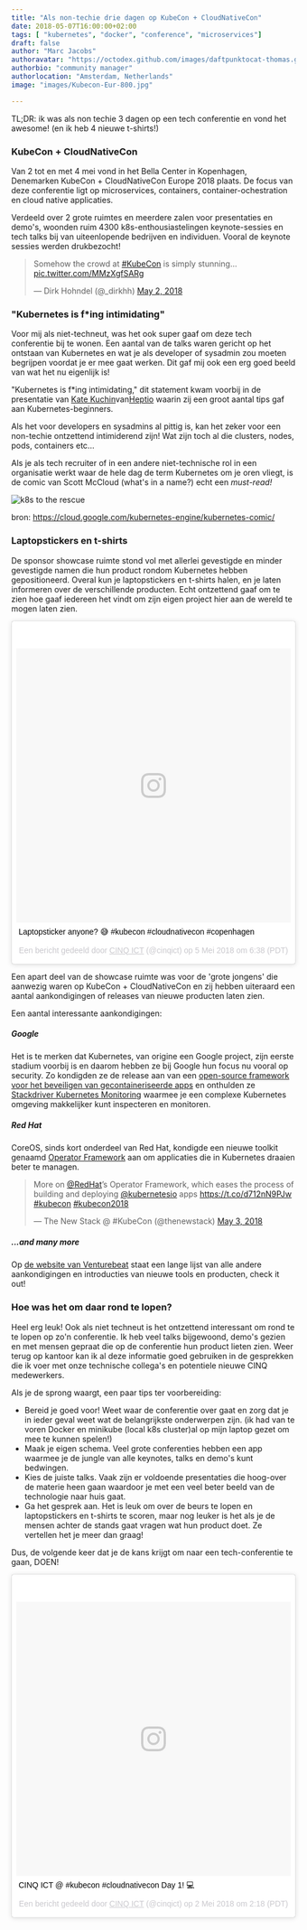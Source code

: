 ```yaml
---
title: "Als non-techie drie dagen op KubeCon + CloudNativeCon"
date: 2018-05-07T16:00:00+02:00
tags: [ "kubernetes", "docker", "conference", "microservices"]
draft: false
author: "Marc Jacobs"
authoravatar: "https://octodex.github.com/images/daftpunktocat-thomas.gif"
authorbio: "community manager"
authorlocation: "Amsterdam, Netherlands"
image: "images/Kubecon-Eur-800.jpg"

---
```

TL;DR: ik was als non techie 3 dagen op een tech conferentie en vond het awesome! (en ik heb 4 nieuwe t-shirts!) 

### KubeCon + CloudNativeCon
Van 2 tot en met 4 mei vond in het Bella Center in Kopenhagen, Denemarken KubeCon + CloudNativeCon Europe 2018 plaats. 
De focus van deze conferentie ligt op microservices, containers, container-ochestration en cloud native applicaties.
 
Verdeeld over 2 grote ruimtes en meerdere zalen voor presentaties en demo's, woonden ruim 4300 k8s-enthousiastelingen keynote-sessies en tech talks bij van uiteenlopende bedrijven en individuen. Vooral de keynote sessies werden drukbezocht!
<blockquote class="twitter-tweet" data-lang="en"><p lang="en" dir="ltr">Somehow the crowd at <a href="https://twitter.com/hashtag/KubeCon?src=hash&amp;ref_src=twsrc%5Etfw">#KubeCon</a> is simply stunning... <a href="https://t.co/MMzXgfSARg">pic.twitter.com/MMzXgfSARg</a></p>&mdash; Dirk Hohndel (@_dirkhh) <a href="https://twitter.com/_dirkhh/status/991709991034851328?ref_src=twsrc%5Etfw">May 2, 2018</a></blockquote>
<script async src="https://platform.twitter.com/widgets.js" charset="utf-8"></script>



### "Kubernetes is f*ing intimidating"
Voor mij als niet-techneut, was het ook super gaaf om deze tech conferentie bij te wonen. Een aantal van de talks waren gericht op het ontstaan van Kubernetes en wat je als developer of sysadmin zou moeten begrijpen voordat je er mee gaat werken. 
Dit gaf mij ook een erg goed beeld van wat het nu eigenlijk is!

"Kubernetes is f*ing intimidating," dit statement kwam voorbij in de presentatie van [Kate Kuchin](https://twitter.com/exkuchme)van[Heptio](https://heptio.io) waarin zij een groot aantal tips gaf aan Kubernetes-beginners.

Als het voor developers en sysadmins al pittig is, kan het zeker voor een non-techie ontzettend intimiderend zijn! Wat zijn toch al die clusters, nodes, pods, containers etc... 

Als je als tech recruiter of in een andere niet-technische rol in een organisatie werkt waar de hele dag de term Kubernetes om je oren vliegt, is de comic van Scott McCloud (what's in a name?) echt een _must-read!_

![k8s to the rescue](images/k8scomiccopy.png "Kubernetes comic")

bron: https://cloud.google.com/kubernetes-engine/kubernetes-comic/
 

### Laptopstickers en t-shirts
De sponsor showcase ruimte stond vol met allerlei gevestigde en minder gevestigde namen die hun product rondom Kubernetes hebben gepositioneerd. Overal kun je laptopstickers en t-shirts halen, en je laten informeren over de verschillende producten. Echt ontzettend gaaf om te zien hoe gaaf iedereen het vindt om zijn eigen project hier aan de wereld te mogen laten zien.

<blockquote class="instagram-media" data-instgrm-captioned data-instgrm-permalink="https://www.instagram.com/p/BiZdBOngGSL/" data-instgrm-version="8" style=" background:#FFF; border:0; border-radius:3px; box-shadow:0 0 1px 0 rgba(0,0,0,0.5),0 1px 10px 0 rgba(0,0,0,0.15); margin: 1px; max-width:658px; padding:0; width:99.375%; width:-webkit-calc(100% - 2px); width:calc(100% - 2px);"><div style="padding:8px;"> <div style=" background:#F8F8F8; line-height:0; margin-top:40px; padding:50.0% 0; text-align:center; width:100%;"> <div style=" background:url(data:image/png;base64,iVBORw0KGgoAAAANSUhEUgAAACwAAAAsCAMAAAApWqozAAAABGdBTUEAALGPC/xhBQAAAAFzUkdCAK7OHOkAAAAMUExURczMzPf399fX1+bm5mzY9AMAAADiSURBVDjLvZXbEsMgCES5/P8/t9FuRVCRmU73JWlzosgSIIZURCjo/ad+EQJJB4Hv8BFt+IDpQoCx1wjOSBFhh2XssxEIYn3ulI/6MNReE07UIWJEv8UEOWDS88LY97kqyTliJKKtuYBbruAyVh5wOHiXmpi5we58Ek028czwyuQdLKPG1Bkb4NnM+VeAnfHqn1k4+GPT6uGQcvu2h2OVuIf/gWUFyy8OWEpdyZSa3aVCqpVoVvzZZ2VTnn2wU8qzVjDDetO90GSy9mVLqtgYSy231MxrY6I2gGqjrTY0L8fxCxfCBbhWrsYYAAAAAElFTkSuQmCC); display:block; height:44px; margin:0 auto -44px; position:relative; top:-22px; width:44px;"></div></div> <p style=" margin:8px 0 0 0; padding:0 4px;"> <a href="https://www.instagram.com/p/BiZdBOngGSL/" style=" color:#000; font-family:Arial,sans-serif; font-size:14px; font-style:normal; font-weight:normal; line-height:17px; text-decoration:none; word-wrap:break-word;" target="_blank">Laptopsticker anyone? 😅 #kubecon #cloudnativecon #copenhagen</a></p> <p style=" color:#c9c8cd; font-family:Arial,sans-serif; font-size:14px; line-height:17px; margin-bottom:0; margin-top:8px; overflow:hidden; padding:8px 0 7px; text-align:center; text-overflow:ellipsis; white-space:nowrap;">Een bericht gedeeld door <a href="https://www.instagram.com/cinqict/" style=" color:#c9c8cd; font-family:Arial,sans-serif; font-size:14px; font-style:normal; font-weight:normal; line-height:17px;" target="_blank"> CINQ ICT</a> (@cinqict) op <time style=" font-family:Arial,sans-serif; font-size:14px; line-height:17px;" datetime="2018-05-05T13:38:14+00:00">5 Mei 2018 om 6:38 (PDT)</time></p></div></blockquote> <script async defer src="//www.instagram.com/embed.js"></script>
      
Een apart deel van de showcase ruimte was voor de 'grote jongens' die aanwezig waren op KubeCon + CloudNativeCon en zij hebben uiteraard een aantal aankondigingen of releases van nieuwe producten laten zien.

Een aantal interessante aankondigingen:
##### Google
Het is te merken dat Kubernetes, van origine een Google project, zijn eerste stadium voorbij is en daarom hebben ze bij Google hun focus nu vooral op security. 
Zo kondigden ze de release aan van een [open-source framework voor het beveiligen van gecontaineriseerde apps](https://asylo.dev/blog/2018/announcing-asylo.html) en onthulden ze [Stackdriver Kubernetes Monitoring](https://cloudplatform.googleblog.com/2018/05/Announcing-Stackdriver-Kubernetes-Monitoring-Comprehensive-Kubernetes-observability-from-the-start.html) waarmee je een complexe Kubernetes omgeving makkelijker kunt inspecteren en monitoren.

##### Red Hat
CoreOS, sinds kort onderdeel van Red Hat, kondigde een nieuwe toolkit genaamd [Operator Framework](https://coreos.com/blog/introducing-operator-framework) aan om applicaties die in Kubernetes draaien beter te managen.
<blockquote class="twitter-tweet" data-lang="en"><p lang="en" dir="ltr">More on <a href="https://twitter.com/RedHat?ref_src=twsrc%5Etfw">@RedHat</a>’s Operator Framework, which eases the process of building and deploying <a href="https://twitter.com/kubernetesio?ref_src=twsrc%5Etfw">@kubernetesio</a> apps <a href="https://t.co/d712nN9PJw">https://t.co/d712nN9PJw</a> <a href="https://twitter.com/hashtag/kubecon?src=hash&amp;ref_src=twsrc%5Etfw">#kubecon</a> <a href="https://twitter.com/hashtag/kubecon2018?src=hash&amp;ref_src=twsrc%5Etfw">#kubecon2018</a></p>&mdash; The New Stack @ #KubeCon (@thenewstack) <a href="https://twitter.com/thenewstack/status/991943868202606592?ref_src=twsrc%5Etfw">May 3, 2018</a></blockquote>
<script async src="https://platform.twitter.com/widgets.js" charset="utf-8"></script>
 
##### ...and many more
Op [de website van Venturebeat](https://venturebeat.com/2018/05/05/everything-announced-at-kubecon-cloudnativecon-europe-2018/) staat een lange lijst van alle andere aankondigingen en introducties van nieuwe tools en producten, check it out! 

### Hoe was het om daar rond te lopen?
Heel erg leuk! Ook als niet techneut is het ontzettend interessant om rond te te lopen op zo'n conferentie. Ik heb veel talks bijgewoond, demo's gezien en met mensen gepraat die op de conferentie hun product lieten zien. Weer terug op kantoor kan ik al deze informatie goed gebruiken in de gesprekken die ik voer met onze technische collega's en potentiele nieuwe CINQ medewerkers. 

Als je de sprong waargt, een paar tips ter voorbereiding:

- Bereid je goed voor! Weet waar de conferentie over gaat en zorg dat je in ieder geval weet wat de belangrijkste onderwerpen zijn. (ik had van te voren Docker en minikube (local k8s cluster)al op mijn laptop gezet om mee te kunnen spelen!)
- Maak je eigen schema. Veel grote conferenties hebben een app waarmee je de jungle van alle keynotes, talks en demo's kunt bedwingen.
- Kies de juiste talks. Vaak zijn er voldoende presentaties die hoog-over de materie heen gaan waardoor je met een veel beter beeld van de technologie naar huis gaat.
- Ga het gesprek aan. Het is leuk om over de beurs te lopen en laptopstickers en t-shirts te scoren, maar nog leuker is het als je de mensen achter de stands gaat vragen wat hun product doet. Ze vertellen het je meer dan graag!

Dus, de volgende keer dat je de kans krijgt om naar een tech-conferentie te gaan, DOEN! 


 <blockquote class="instagram-media" data-instgrm-captioned data-instgrm-permalink="https://www.instagram.com/p/BiRQ4hIF9r4/" data-instgrm-version="8" style=" background:#FFF; border:0; border-radius:3px; box-shadow:0 0 1px 0 rgba(0,0,0,0.5),0 1px 10px 0 rgba(0,0,0,0.15); margin: 1px; max-width:658px; padding:0; width:99.375%; width:-webkit-calc(100% - 2px); width:calc(100% - 2px);"><div style="padding:8px;"> <div style=" background:#F8F8F8; line-height:0; margin-top:40px; padding:50.0% 0; text-align:center; width:100%;"> <div style=" background:url(data:image/png;base64,iVBORw0KGgoAAAANSUhEUgAAACwAAAAsCAMAAAApWqozAAAABGdBTUEAALGPC/xhBQAAAAFzUkdCAK7OHOkAAAAMUExURczMzPf399fX1+bm5mzY9AMAAADiSURBVDjLvZXbEsMgCES5/P8/t9FuRVCRmU73JWlzosgSIIZURCjo/ad+EQJJB4Hv8BFt+IDpQoCx1wjOSBFhh2XssxEIYn3ulI/6MNReE07UIWJEv8UEOWDS88LY97kqyTliJKKtuYBbruAyVh5wOHiXmpi5we58Ek028czwyuQdLKPG1Bkb4NnM+VeAnfHqn1k4+GPT6uGQcvu2h2OVuIf/gWUFyy8OWEpdyZSa3aVCqpVoVvzZZ2VTnn2wU8qzVjDDetO90GSy9mVLqtgYSy231MxrY6I2gGqjrTY0L8fxCxfCBbhWrsYYAAAAAElFTkSuQmCC); display:block; height:44px; margin:0 auto -44px; position:relative; top:-22px; width:44px;"></div></div> <p style=" margin:8px 0 0 0; padding:0 4px;"> <a href="https://www.instagram.com/p/BiRQ4hIF9r4/" style=" color:#000; font-family:Arial,sans-serif; font-size:14px; font-style:normal; font-weight:normal; line-height:17px; text-decoration:none; word-wrap:break-word;" target="_blank">CINQ ICT @ #kubecon #cloudnativecon Day 1! 💻</a></p> <p style=" color:#c9c8cd; font-family:Arial,sans-serif; font-size:14px; line-height:17px; margin-bottom:0; margin-top:8px; overflow:hidden; padding:8px 0 7px; text-align:center; text-overflow:ellipsis; white-space:nowrap;">Een bericht gedeeld door <a href="https://www.instagram.com/cinqict/" style=" color:#c9c8cd; font-family:Arial,sans-serif; font-size:14px; font-style:normal; font-weight:normal; line-height:17px;" target="_blank"> CINQ ICT</a> (@cinqict) op <time style=" font-family:Arial,sans-serif; font-size:14px; line-height:17px;" datetime="2018-05-02T09:18:16+00:00">2 Mei 2018 om 2:18 (PDT)</time></p></div></blockquote> <script async defer src="//www.instagram.com/embed.js"></script>